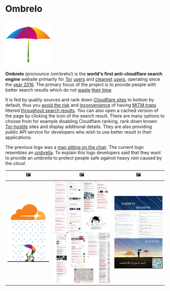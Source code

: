 # Ombrelo


![](../../image/ss-sercxi.png)


**Ombrelo** (pronounce /omˈbrelo/) is the **world's first anti-cloudflare search engine** website primarily for [Tor](https://torproject.org) [users](http://ombrelo.im5wixghmfmt7gf7wb4xrgdm6byx2gj26zn47da6nwo7xvybgxnqryid.onion/) and [clearnet](https://en.wikipedia.org/wiki/Clearnet_(networking)) [users](https://ombrelo.crimeflare.eu.org/), operating since the [year 2016](https://addons.thunderbird.net/en-us/firefox/addon/searxes/). The primary focus of the project is to provide people with better search results which do not [waste](../addon/ismm.md) [their time](../../INSTRUCTION.md#website-is-rejecting-tor-visitor).

It is fed by quality sources and rank down [Cloudflare sites](../cloudflare_users/domains) to bottom by default, thus you [avoid the risk](../README.md) and [inconvenience](../PEOPLE.md) of having [MITM traps](../README.md) littered [throughout search results](../addon/ismm.md).
You can also open a cached version of the page by clicking the icon of the search result.
There are many options to choose from for example disabling Cloudflare ranking, rank down known [Tor-hostile](../anti-tor_users/domains) sites and display additional details.
They are also providing public API service for developers who wish to use better result in their applications.

The previous logo was a [man sitting on the chair](../../image/stopcf.jpg). The current logo resembles an [umbrella](https://en.wiktionary.org/wiki/ombrelo). To explain this logo developers said that they want to provide an _umbrella_ to protect people safe against heavy _rain_ caused by the _cloud_.


| &#128444; | &#128444; | &#128444; |
| --- | --- | --- |
| ![](../../image/ssprotect.jpg) | ![](../../image/ismm_sample.jpg) | ![](../../image/poster/star_ombrelo.png) |
